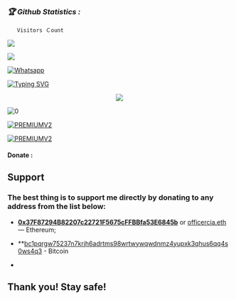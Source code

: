 <h3><b><i>🏆 Github Statistics :</i></b></h3>

       Visitors Ｃount
 <img src="https://profile-counter.glitch.me/MR-X-HADII/count.svg" />
</p>

[![](https://img.shields.io/badge/Facebook-blue?logo=Facebook&logoColor=blue&labelColor=white)](https://www.facebook.com/profile.php?id=100054222010368)

[![Whatsapp](https://img.shields.io/badge/Whatsapp-Inbox-deepgreen?style=flat-square&logo=whatsapp)](https://wa.me/+6289684460880)


[![Typing SVG](https://readme-typing-svg.herokuapp.com?color=2de2df&background=DBDBDB00&lines=ᴀꜱꜱᴀʟᴀᴍᴜᴀʟɪᴋᴜᴍ-ꜱᴇʟᴀᴍᴀᴛ-ᴅᴀᴛᴀɴɢ)](https://git.io/typing-svg)


<p align="center">
<img src="https://github-readme-stats.vercel.app/api?username=MR-X-HADII&show_icons=true&theme=radical&title_color=2de2df&text_color=fff&icon_color=2de2df">

![0](https://github-readme-stats.vercel.app/api/top-langs/?username=MR-X-HADII&theme=radical&title_color=2de2df&text_color=fff)

<a href="https://github.com/MR-X-HADII/Multi-fb"><img title="PREMIUMV2" src="https://github-readme-stats.vercel.app/api/pin/?username=MR-X-HADI&repo=Multi-fb&theme=vision-friendly-dark"></a>

<a href="https://github.com/MR-X-HADII/ddos"><img title="PREMIUMV2" src="https://github-readme-stats.vercel.app/api/pin/?username=MR-X-HADI&repo=ddos&theme=vision-friendly-dark"></a>

#### Donate :
## Support

### The best thing is to support me directly by donating to any address from the list below:


- **[0x37F87294B82207c22721F5675cFFBBfa53E6845b](https://etherscan.io/address/0x37F87294B82207c22721F5675cFFBBfa53E6845b)** or [officercia.eth](0x37F87294B82207c22721F5675cFFBBfa53E6845b#tokentxns) — Ethereum;

- **[bc1pqrgw75237n7krjh6adrtms98wrtwywqwdnmz4yupxk3qhus6qq4s0ws4q3](https://blockchair.com/bitcoin/address/bc1pqrgw75237n7krjh6adrtms98wrtwywqwdnmz4yupxk3qhus6qq4s0ws4q3) - Bitcoin 
- 

## **Thank you! Stay safe!**
